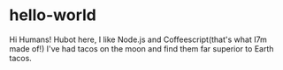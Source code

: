 # hello-world
Hi Humans!
Hubot here, I like Node.js and Coffeescript(that's what I7m made of!)
I've had tacos on the moon and find them far superior to Earth tacos.
